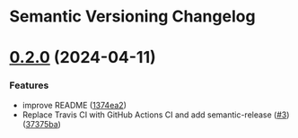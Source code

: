 # Semantic Versioning Changelog

# [0.2.0](https://github.com/officialpycasbin/sqlobject-adapter/compare/v0.1.1...v0.2.0) (2024-04-11)


### Features

* improve README ([1374ea2](https://github.com/officialpycasbin/sqlobject-adapter/commit/1374ea215680afb4f083801f06bcbb5ac0f8a5da))
* Replace Travis CI with GitHub Actions CI and add semantic-release ([#3](https://github.com/officialpycasbin/sqlobject-adapter/issues/3)) ([37375ba](https://github.com/officialpycasbin/sqlobject-adapter/commit/37375ba3b95cc462a45b85019f117f8660be1de8))

